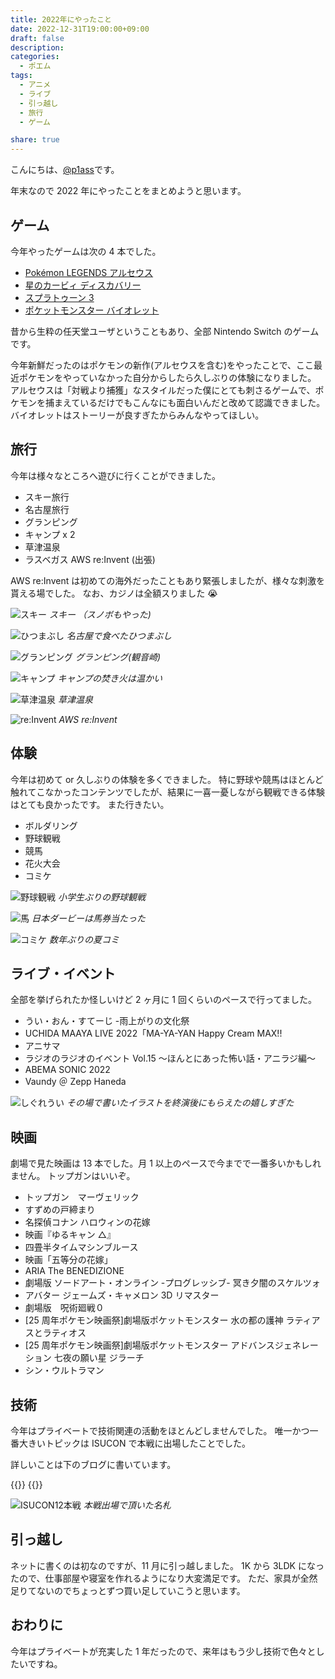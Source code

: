 ```yaml
---
title: 2022年にやったこと
date: 2022-12-31T19:00:00+09:00
draft: false
description:
categories:
  - ポエム
tags:
  - アニメ
  - ライブ
  - 引っ越し
  - 旅行
  - ゲーム

share: true
---
```


こんにちは、[@p1ass](https://twitter.com/p1ass)です。

年末なので 2022 年にやったことをまとめようと思います。

<!--more-->

## ゲーム

今年やったゲームは次の 4 本でした。

- [Pokémon LEGENDS アルセウス](https://amzn.to/3Z3YCPu)
- [星のカービィ ディスカバリー](https://amzn.to/3jwRZoC)
- [スプラトゥーン 3](https://amzn.to/3G11qEu)
- [ポケットモンスター バイオレット](https://amzn.to/3CdRUN3)

昔から生粋の任天堂ユーザということもあり、全部 Nintendo Switch のゲームです。

今年新鮮だったのはポケモンの新作(アルセウスを含む)をやったことで、ここ最近ポケモンをやっていなかった自分からしたら久しぶりの体験になりました。
アルセウスは「対戦より捕獲」なスタイルだった僕にとても刺さるゲームで、ポケモンを捕まえているだけでもこんなにも面白いんだと改めて認識できました。
バイオレットはストーリーが良すぎたからみんなやってほしい。

## 旅行

今年は様々なところへ遊びに行くことができました。

- スキー旅行
- 名古屋旅行
- グランピング
- キャンプ x 2
- 草津温泉
- ラスベガス AWS re:Invent (出張)

AWS re:Invent は初めての海外だったこともあり緊張しましたが、様々な刺激を貰える場でした。
なお、カジノは全額スりました 😭

![スキー](./ski.jpg)
_スキー （スノボもやった)_

![ひつまぶし](./nagoya.jpg)
_名古屋で食べたひつまぶし_

![グランピング](./glamping.jpg)
_グランピング(観音崎)_

![キャンプ](./camp.jpg)
_キャンプの焚き火は温かい_

![草津温泉](./kusatsu.jpg)
_草津温泉_

![re:Invent](./reinvent.jpg)
_AWS re:Invent_

## 体験

今年は初めて or 久しぶりの体験を多くできました。
特に野球や競馬はほとんど触れてこなかったコンテンツでしたが、結果に一喜一憂しながら観戦できる体験はとても良かったです。
また行きたい。

- ボルダリング
- 野球観戦
- 競馬
- 花火大会
- コミケ

![野球観戦](./baseball.jpg)
_小学生ぶりの野球観戦_

![馬](./uma.jpg)
_日本ダービーは馬券当たった_

![コミケ](./c100.jpg)
_数年ぶりの夏コミ_

## ライブ・イベント

全部を挙げられたか怪しいけど 2 ヶ月に 1 回くらいのペースで行ってました。

- うい・おん・すてーじ -雨上がりの文化祭
- UCHIDA MAAYA LIVE 2022「MA-YA-YAN Happy Cream MAX!!
- アニサマ
- ラジオのラジオのイベント Vol.15 ～ほんとにあった怖い話・アニラジ編～
- ABEMA SONIC 2022
- Vaundy ＠ Zepp Haneda

![しぐれうい](./ui_sigure.JPG)
_その場で書いたイラストを終演後にもらえたの嬉しすぎた_

## 映画

劇場で見た映画は 13 本でした。月 1 以上のペースで今までで一番多いかもしれません。
トップガンはいいぞ。

- トップガン　マーヴェリック
- すずめの戸締まり
- 名探偵コナン ハロウィンの花嫁
- 映画『ゆるキャン △』
- 四畳半タイムマシンブルース
- 映画「五等分の花嫁」
- ARIA The BENEDIZIONE
- 劇場版 ソードアート・オンライン -プログレッシブ- 冥き夕闇のスケルツォ
- アバター ジェームズ・キャメロン 3D リマスター
- 劇場版　呪術廻戦０
- [25 周年ポケモン映画祭]劇場版ポケットモンスター 水の都の護神 ラティアスとラティオス
- [25 周年ポケモン映画祭]劇場版ポケットモンスター アドバンスジェネレーション 七夜の願い星 ジラーチ
- シン・ウルトラマン

## 技術

今年はプライベートで技術関連の活動をほとんどしませんでした。
唯一かつ一番大きいトピックは ISUCON で本戦に出場したことでした。

詳しいことは下のブログに書いています。

{{<ex-link url="https://blog.p1ass.com/posts/isucon12/">}}
{{<ex-link url="https://blog.p1ass.com/posts/isucon12-final/">}}

![ISUCON12本戦](./isucon.JPG)
_本戦出場で頂いた名札_

## 引っ越し

ネットに書くのは初なのですが、11 月に引っ越しました。
1K から 3LDK になったので、仕事部屋や寝室を作れるようになり大変満足です。
ただ、家具が全然足りてないのでちょっとずつ買い足していこうと思います。

## おわりに

今年はプライベートが充実した 1 年だったので、来年はもう少し技術で色々としたいですね。
